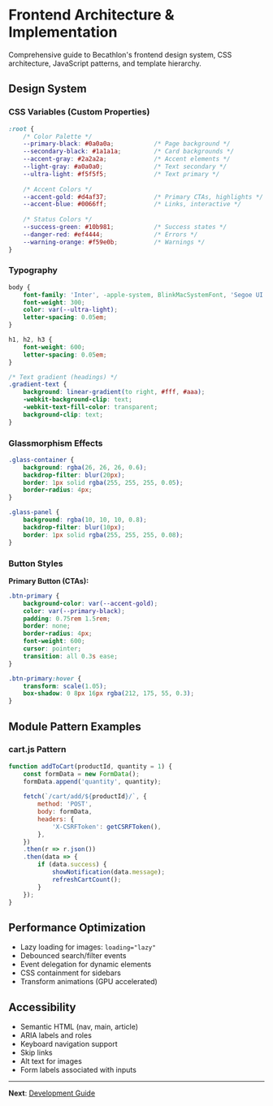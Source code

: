 # Frontend Architecture & Implementation

Comprehensive guide to Becathlon's frontend design system, CSS architecture, JavaScript patterns, and template hierarchy.

## Design System

### CSS Variables (Custom Properties)

```css
:root {
    /* Color Palette */
    --primary-black: #0a0a0a;           /* Page background */
    --secondary-black: #1a1a1a;         /* Card backgrounds */
    --accent-gray: #2a2a2a;             /* Accent elements */
    --light-gray: #a0a0a0;              /* Text secondary */
    --ultra-light: #f5f5f5;             /* Text primary */
    
    /* Accent Colors */
    --accent-gold: #d4af37;             /* Primary CTAs, highlights */
    --accent-blue: #0066ff;             /* Links, interactive */
    
    /* Status Colors */
    --success-green: #10b981;           /* Success states */
    --danger-red: #ef4444;              /* Errors */
    --warning-orange: #f59e0b;          /* Warnings */
}
```

### Typography

```css
body {
    font-family: 'Inter', -apple-system, BlinkMacSystemFont, 'Segoe UI', sans-serif;
    font-weight: 300;
    color: var(--ultra-light);
    letter-spacing: 0.05em;
}

h1, h2, h3 {
    font-weight: 600;
    letter-spacing: 0.05em;
}

/* Text gradient (headings) */
.gradient-text {
    background: linear-gradient(to right, #fff, #aaa);
    -webkit-background-clip: text;
    -webkit-text-fill-color: transparent;
    background-clip: text;
}
```

### Glassmorphism Effects

```css
.glass-container {
    background: rgba(26, 26, 26, 0.6);
    backdrop-filter: blur(20px);
    border: 1px solid rgba(255, 255, 255, 0.05);
    border-radius: 4px;
}

.glass-panel {
    background: rgba(10, 10, 10, 0.8);
    backdrop-filter: blur(10px);
    border: 1px solid rgba(255, 255, 255, 0.08);
}
```

### Button Styles

**Primary Button (CTAs):**
```css
.btn-primary {
    background-color: var(--accent-gold);
    color: var(--primary-black);
    padding: 0.75rem 1.5rem;
    border: none;
    border-radius: 4px;
    font-weight: 600;
    cursor: pointer;
    transition: all 0.3s ease;
}

.btn-primary:hover {
    transform: scale(1.05);
    box-shadow: 0 8px 16px rgba(212, 175, 55, 0.3);
}
```

## Module Pattern Examples

### cart.js Pattern

```javascript
function addToCart(productId, quantity = 1) {
    const formData = new FormData();
    formData.append('quantity', quantity);
    
    fetch(`/cart/add/${productId}/`, {
        method: 'POST',
        body: formData,
        headers: {
            'X-CSRFToken': getCSRFToken(),
        },
    })
    .then(r => r.json())
    .then(data => {
        if (data.success) {
            showNotification(data.message);
            refreshCartCount();
        }
    });
}
```

## Performance Optimization

- Lazy loading for images: `loading="lazy"`
- Debounced search/filter events
- Event delegation for dynamic elements
- CSS containment for sidebars
- Transform animations (GPU accelerated)

## Accessibility

- Semantic HTML (nav, main, article)
- ARIA labels and roles
- Keyboard navigation support
- Skip links
- Alt text for images
- Form labels associated with inputs

---

**Next**: [Development Guide](./06-development-guide.md)
